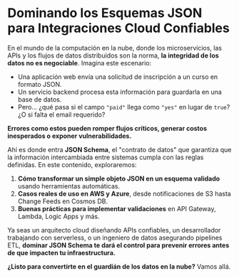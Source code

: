 # **Dominando los Esquemas JSON para Integraciones Cloud Confiables**  

En el mundo de la computación en la nube, donde los microservicios, las APIs y los flujos de datos distribuidos son la norma, **la integridad de los datos no es negociable**. Imagina este escenario:  

- Una aplicación web envía una solicitud de inscripción a un curso en formato JSON.  
- Un servicio backend procesa esta información para guardarla en una base de datos.  
- Pero... ¿qué pasa si el campo `"paid"` llega como `"yes"` en lugar de `true`? ¿O si falta el email requerido?  

**Errores como estos pueden romper flujos críticos, generar costos inesperados o exponer vulnerabilidades.**  

Ahí es donde entra **JSON Schema**, el "contrato de datos" que garantiza que la información intercambiada entre sistemas cumpla con las reglas definidas. En este contenido, exploraremos:  

1. **Cómo transformar un simple objeto JSON en un esquema validado** usando herramientas automáticas.  
2. **Casos reales de uso en AWS y Azure**, desde notificaciones de S3 hasta Change Feeds en Cosmos DB.  
3. **Buenas prácticas para implementar validaciones** en API Gateway, Lambda, Logic Apps y más.  

Ya seas un arquitecto cloud diseñando APIs confiables, un desarrollador trabajando con serverless, o un ingeniero de datos asegurando pipelines ETL, **dominar JSON Schema te dará el control para prevenir errores antes de que impacten tu infraestructura.**  

**¿Listo para convertirte en el guardián de los datos en la nube?** Vamos allá.
